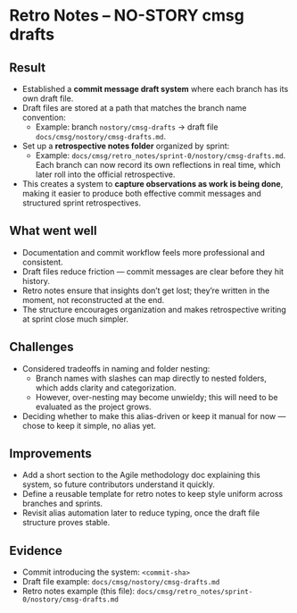 # Retro Notes – NO-STORY cmsg drafts 

## Result
- Established a **commit message draft system** where each branch has its own draft file.  
- Draft files are stored at a path that matches the branch name convention:  
  - Example: branch `nostory/cmsg-drafts` → draft file `docs/cmsg/nostory/cmsg-drafts.md`.  
- Set up a **retrospective notes folder** organized by sprint:  
  - Example: `docs/cmsg/retro_notes/sprint-0/nostory/cmsg-drafts.md`.  
  Each branch can now record its own reflections in real time, which later roll into the official retrospective.  
- This creates a system to **capture observations as work is being done**, making it easier to produce both effective commit messages and structured sprint retrospectives.  

## What went well
- Documentation and commit workflow feels more professional and consistent.  
- Draft files reduce friction — commit messages are clear before they hit history.  
- Retro notes ensure that insights don’t get lost; they’re written in the moment, not reconstructed at the end.  
- The structure encourages organization and makes retrospective writing at sprint close much simpler.  

## Challenges
- Considered tradeoffs in naming and folder nesting:
  - Branch names with slashes can map directly to nested folders, which adds clarity and categorization.  
  - However, over-nesting may become unwieldy; this will need to be evaluated as the project grows.  
- Deciding whether to make this alias-driven or keep it manual for now — chose to keep it simple, no alias yet.  

## Improvements
- Add a short section to the Agile methodology doc explaining this system, so future contributors understand it quickly.  
- Define a reusable template for retro notes to keep style uniform across branches and sprints.  
- Revisit alias automation later to reduce typing, once the draft file structure proves stable.  

## Evidence
- Commit introducing the system: `<commit-sha>`  
- Draft file example: `docs/cmsg/nostory/cmsg-drafts.md`  
- Retro notes example (this file): `docs/cmsg/retro_notes/sprint-0/nostory/cmsg-drafts.md`
